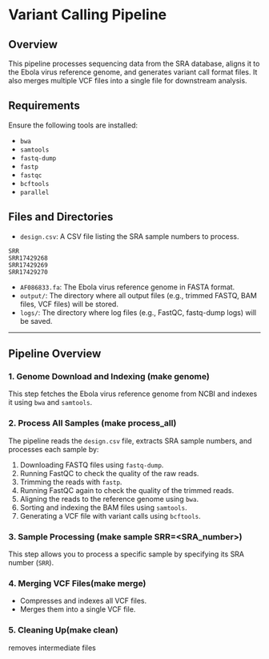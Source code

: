 # Variant Calling Pipeline

## Overview
This pipeline processes sequencing data from the SRA database, aligns it to the Ebola virus reference genome, and generates variant call format files. It also merges multiple VCF files into a single file for downstream analysis.

## Requirements
Ensure the following tools are installed:
- `bwa`
- `samtools`
- `fastq-dump`
- `fastp`
- `fastqc`
- `bcftools`
- `parallel`

## Files and Directories
- `design.csv`: A CSV file listing the SRA sample numbers to process. 
```csv
SRR
SRR17429268
SRR17429269
SRR17429270
```
- `AF086833.fa`: The Ebola virus reference genome in FASTA format.
- `output/`: The directory where all output files (e.g., trimmed FASTQ, BAM files, VCF files) will be stored.
- `logs/`: The directory where log files (e.g., FastQC, fastq-dump logs) will be saved.
---

## Pipeline Overview
### 1. Genome Download and Indexing (make genome)
This step fetches the Ebola virus reference genome from NCBI and indexes it using `bwa` and `samtools`.
### 2. Process All Samples (make process_all)
The pipeline reads the `design.csv` file, extracts SRA sample numbers, and processes each sample by:
1. Downloading FASTQ files using `fastq-dump`.
2. Running FastQC to check the quality of the raw reads.
3. Trimming the reads with `fastp`.
4. Running FastQC again to check the quality of the trimmed reads.
5. Aligning the reads to the reference genome using `bwa`.
6. Sorting and indexing the BAM files using `samtools`.
7. Generating a VCF file with variant calls using `bcftools`.

### 3. Sample Processing (make sample SRR=<SRA_number>)

This step allows you to process a specific sample by specifying its SRA number (`SRR`).

### 4. Merging VCF Files(make merge)
- Compresses and indexes all VCF files.
- Merges them into a single VCF file.

### 5. Cleaning Up(make clean)
 removes intermediate files 